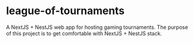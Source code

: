 # league-of-tournaments
A NextJS + NestJS web app for hosting gaming tournaments.
The purpose of this project is to get comfortable with NextJS + NestJS stack.
